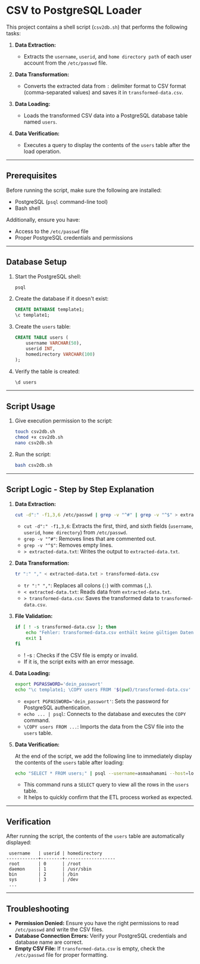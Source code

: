 # CSV to PostgreSQL Loader

This project contains a shell script (`csv2db.sh`) that performs the following tasks:

1. **Data Extraction:**

   * Extracts the `username`, `userid`, and `home directory path` of each user account from the `/etc/passwd` file.

2. **Data Transformation:**

   * Converts the extracted data from `:` delimiter format to CSV format (comma-separated values) and saves it in `transformed-data.csv`.

3. **Data Loading:**

   * Loads the transformed CSV data into a PostgreSQL database table named `users`.

4. **Data Verification:**

   * Executes a query to display the contents of the `users` table after the load operation.

---

## Prerequisites

Before running the script, make sure the following are installed:

* PostgreSQL (`psql` command-line tool)
* Bash shell

Additionally, ensure you have:

* Access to the `/etc/passwd` file
* Proper PostgreSQL credentials and permissions

---

## Database Setup

1. Start the PostgreSQL shell:

   ```sh
   psql
   ```

2. Create the database if it doesn't exist:

   ```sql
   CREATE DATABASE template1;
   \c template1;
   ```

3. Create the `users` table:

   ```sql
   CREATE TABLE users (
       username VARCHAR(50),
       userid INT,
       homedirectory VARCHAR(100)
   );
   ```

4. Verify the table is created:

   ```sql
   \d users
   ```

---

## Script Usage

1. Give execution permission to the script:

   ```sh
   touch csv2db.sh
   chmod +x csv2db.sh
   nano csv2db.sh   
   ```
   

2. Run the script:

   ```sh
   bash csv2db.sh
   ```

---

## Script Logic - Step by Step Explanation

1. **Data Extraction:**

   ```sh
   cut -d":" -f1,3,6 /etc/passwd | grep -v "^#" | grep -v "^$" > extracted-data.txt
   ```

   * `cut -d":" -f1,3,6`: Extracts the first, third, and sixth fields (`username`, `userid`, `home directory`) from `/etc/passwd`.
   * `grep -v "^#"`: Removes lines that are commented out.
   * `grep -v "^$"`: Removes empty lines.
   * `> extracted-data.txt`: Writes the output to `extracted-data.txt`.

2. **Data Transformation:**

   ```sh
   tr ":" "," < extracted-data.txt > transformed-data.csv
   ```

   * `tr ":" ","`: Replaces all colons (`:`) with commas (`,`).
   * `< extracted-data.txt`: Reads data from `extracted-data.txt`.
   * `> transformed-data.csv`: Saves the transformed data to `transformed-data.csv`.

3. **File Validation:**

   ```sh
   if [ ! -s transformed-data.csv ]; then
       echo "Fehler: transformed-data.csv enthält keine gültigen Daten."
       exit 1
   fi
   ```

   * ! -s : Checks if the CSV file is empty or invalid.
   * If it is, the script exits with an error message.

4. **Data Loading:**

   ```sh
   export PGPASSWORD='dein_passwort'
   echo "\c template1; \COPY users FROM '$(pwd)/transformed-data.csv' DELIMITERS ',' CSV;" | psql --username=asmaahamami
   ```

   * `export PGPASSWORD='dein_passwort'`: Sets the password for PostgreSQL authentication.
   * `echo ... | psql`: Connects to the database and executes the `COPY` command.
   * `\COPY users FROM ...`: Imports the data from the CSV file into the `users` table.

5. **Data Verification:**

   At the end of the script, we add the following line to immediately display the contents of the `users` table after loading:

   ```sh
   echo "SELECT * FROM users;" | psql --username=asmaahamami --host=localhost template1
   ```

   * This command runs a `SELECT` query to view all the rows in the `users` table.
   * It helps to quickly confirm that the ETL process worked as expected.

---

## Verification

After running the script, the contents of the `users` table are automatically displayed:

```
 username   | userid | homedirectory     
------------+--------+-------------------
 root       | 0      | /root
 daemon     | 1      | /usr/sbin
 bin        | 2      | /bin
 sys        | 3      | /dev
 ...
```

---

## Troubleshooting

* **Permission Denied:** Ensure you have the right permissions to read `/etc/passwd` and write the CSV files.
* **Database Connection Errors:** Verify your PostgreSQL credentials and database name are correct.
* **Empty CSV File:** If `transformed-data.csv` is empty, check the `/etc/passwd` file for proper formatting.

